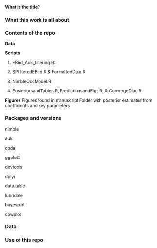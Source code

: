 
**What is the title?**

### What this work is all about

### Contents of the repo

**Data**

**Scripts**

1.  EBird\_Auk\_filtering.R:

2.  SPfilteredEBird.R & FormattedData.R

3.  NimbleOccModel.R

4.  PosteriorsandTables.R, PredictionsandFigs.R, & ConvergeDiag.R

**Figures** Figures found in manuscript Folder with posterior estimates
from coefficients and key parameters

### Packages and versions

nimble

auk

coda

ggplot2

devtools

dplyr

data.table

lubridate

bayesplot

cowplot

### Data

### Use of this repo
